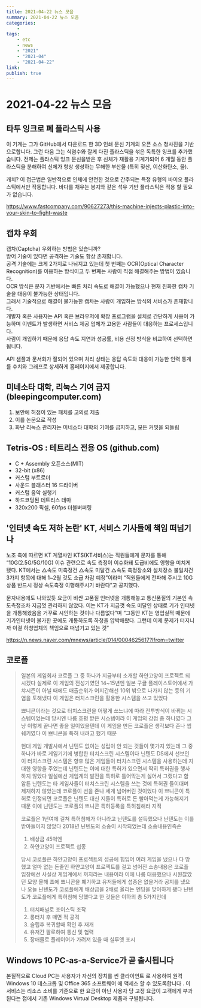 ```yaml
---
title: 2021-04-22 뉴스 모음
summary: 2021-04-22 뉴스 모음
categories:
    - 
tags:
    - etc
    - news
    - "2021"
    - "2021-04"
    - "2021-04-22"
link: 
publish: true
---
```


# 2021-04-22 뉴스 모음

## 타투 잉크로 폐 플라스틱 사용

이 기계는 그가 GitHub에서 다운로드 한 3D 인쇄 문신 기계의 오픈 소스 청사진을 기반으로합니다. 그런 다음 그는 식염수와 잘게 다진 플라스틱을 섞은 독특한 잉크를 추가했습니다. 전제는 플라스틱 잉크 문신을받은 후 신체가 재활용 기계가되어 6 개월 동안 플라스틱을 분해하여 신체가 항상 생성하는 무해한 부산물 (특히 젖산, 이산화탄소, 물).

캐치? 이 접근법은 일반적으로 인체에 안전한 것으로 간주되는 특정 유형의 바이오 플라스틱에서만 작동합니다. 바다를 채우는 봉지와 같은 석유 기반 플라스틱은 적용 할 필요가 없습니다.

<https://www.fastcompany.com/90627273/this-machine-injects-plastic-into-your-skin-to-fight-waste>

## 캡챠 우회

캡차(Captcha) 우회하는 방법은 있습니까?  
방어 기술이 있다면 공격하는 기술도 항상 존재합니다.  
공격 기술에는 크게 2가지로 나눠지고 있는데 첫 번째는 OCR(Optical Character Recognition)를 이용하는 방식이고 두 번째는 사람이 직접 해결해주는 방법이 있습니다.  
OCR 방식은 문자 기반에서는 빠른 처리 속도로 해결이 가능했으나 현재 진화한 캡차 기술을 대응이 불가능한 상태입니다.  
그래서 기술적으로 해결이 불가능한 캡차는 사람이 개입하는 방식의 서비스가 존재합니다.  
개발자 혹은 사용자는 API 혹은 브라우저에 확장 프로그램을 설치로 간단하게 사용이 가능하며 이벤트가 발생하면 서비스 제공 업체가 고용한 사람들이 대응하는 프로세스입니다.  
사람이 개입하기 때문에 응답 속도 지연과 성공률, 비용 산정 방식을 비교하여 선택하면 됩니다.

API 샘플과 문서화가 잘되어 있으며 처리 상태는 응답 속도와 대응이 가능한 인력 통계를 수치와 그래프로 상세하게 홈페이지에서 제공합니다.

## 미네소타 대학, 리눅스 기여 금지 (bleepingcomputer.com)

1. 보안에 허점이 있는 패치를 고의로 제출
2. 이를 논문으로 작성
3. 화난 리눅스 관리자는 미네소타 대학의 기여를 금지하고, 모든 커밋을 되돌림

## Tetris-OS : 테트리스 전용 OS (github.com)

- C + Assembly 오픈소스(MIT)
- 32-bit (x86)
- 커스텀 부트로더 
- 사운드 블래스터 16 드라이버 
- 커스텀 음악 실행기 
- 하드코딩된 테트리스 테마 
- 320x200 픽셀, 60fps 더블버퍼링

## '인터넷 속도 저하 논란' KT, 서비스 기사들에 책임 떠넘기나

노조 측에 따르면 KT 계열사인 KTS(KT서비스)는 직원들에게 문자를 통해 “10G(2.5G/5G/10G) 이슈 관련으로 속도 측정이 이슈화돼 도급비에도 영향을 미치게 됐다. KT에서는 △속도 미측정건 △속도 미달건 △속도 측정장소와 설치장소 불일치건 3가지 항목에 대해 1~2월 것도 소급 차감 예정”이라며 “직원들에게 전파해 주시고 10G 상품 반드시 정상 속도측정 이행해주시기 바란다”고 공지했다.

문자내용에도 나와있듯 요금이 비싼 고품질 인터넷을 개통해놓고 통신품질의 기본인 속도측정조차 지금껏 관리하지 않았다. 이는 KT가 지금껏 속도 미달인 상태로 기가 인터넷을 개통해왔음을 거꾸로 시인하는 것이나 다름없다”며 “그동안 KT는 영업실적 때문에 기가인터넷이 불가한 곳에도 개통하도록 하청을 압박해왔다. 그런데 이제 문제가 터지니까 이걸 하청업체의 책임으로 떠넘기고 있는 것”

<https://n.news.naver.com/mnews/article/014/0004625617?lfrom=twitter>

## 코로플

> 일본의 게임회사 코로플
> 그 중 하나가 지금부터 소개할 하얀고양이 프로젝트 되시겠다
> 실제로 이 게임의 전성기였던 14~15년엔 일본 구글 플레이스토어에서
> 가챠시즌이 아닐 때에도 매출순위가 어지간해선 10위 밖으로 나가지 않는 등의 기염을 토해냈다
> 이 게임은 터치스크린을 활용한 시스템을 쓰고 있었다
>
> 쁘니콘이라는 것으로 터치스크린을 어떻게 쓰느냐에 따라 전투방식이 바뀌는 시스템이었는데
> 당시엔 나름 호평 받은 시스템이라 이 게임의 강점 중 하나였다
> 그냥 이렇게 끝나면 좋을 일이었을텐데
> 이 게임을 만든 코로플은 생각보다 존나 씹쉐키였다
> 이 쁘니콘을 특허 내려고 했기 때문
>
> 현대 게임 개발사에서 닌텐도 없이는 성립이 안 되는 것들이 몇가지 있는데
> 그 중 하나가 바로 게임기기에 병합한 터치스크린 시스템이다
> 닌텐도 DS에서 선보인 이 터치스크린 시스템은
> 향후 많은 게임들이 터치스크린 시스템을 사용하는데 지대한 영향을 주었는데
> 닌텐도는 이에 대한 특허가 있으면서 딱히 특허권을 행사하지 않았다
> 일설에선 게임계의 발전을 특허로 틀어막는게 싫어서 그랬다고 함
> 암튼 닌텐도는 타 게임사들이 터치스크린 시스템을 쓰는 것에 특허권 들이대며 제재하지 않았는데
> 코로플이 선을 존나 세게 넘어버린 것이었다
> 이 쁘니콘이 특허로 인정되면 코로플은 닌텐도 대신 지들이 특허로 돈 빨아먹는게 가능해지기 때문
> 이에 닌텐도는 코로플의 쁘니콘 특허등록을 특허침해라 지적
>
> 코로플은 1년여에 걸쳐 특허침해가 아니라고 닌텐도를 설득했으나 닌텐도는 이를 받아들이지 않았다
> 2018년 닌텐도의 소송이 시작되었는데 소송내용인즉슨
>
> 1. 배상금 45억엔
> 2. 하얀고양이 프로젝트 섭종
>
> 당시 코로플은 하얀고양이 프로젝트의 성공에 힘입어 여러 게임을 냈으나 다 망했고
> 얼마 없는 돈줄인 하얀고양이 프로젝트를 걸고 넘어진 소송내용은
> 코로플 입장에선 사실상 게임계에서 꺼지라는 내용이라 이에 나름 대응했으나 시원찮았던 모양
> 올해 초에 쁘니콘을 폐기하고 유저들에게 섭종은 없을거라 공지를 냈으나
> 오늘 닌텐도가 코로플에게 배상금을 2배로 올리는 엔딩을 맞이하게 됐다
> 닌텐도가 코로플에게 특허침해 당했다고 한 것들은 이하의 총 5가지인데
>
> 1. 터치패널로 조이스틱 조작
> 2. 롱터치 후 떼면 적 공격
> 3. 슬립후 복귀할때 확인 후 재개
> 4. 유저간 팔로하여 통신 및 협력
> 5. 장애물로 플레이어가 가려져 있을 때 실루엣 표시

## Windows 10 PC-as-a-Service가 곧 출시됩니다

본질적으로 Cloud PC는 사용자가 자신의 장치를 씬 클라이언트 로 사용하여 원격 Windows 10 데스크톱 및 Office 365 소프트웨어 에 액세스 할 수 있도록합니다 . 이 서비스는 리소스 소비를 기준으로 한 요금이 아닌 사용자 당 고정 요금이 고객에게 부과된다는 점에서 기존 Windows Virtual Desktop 제품과 구별됩니다.
